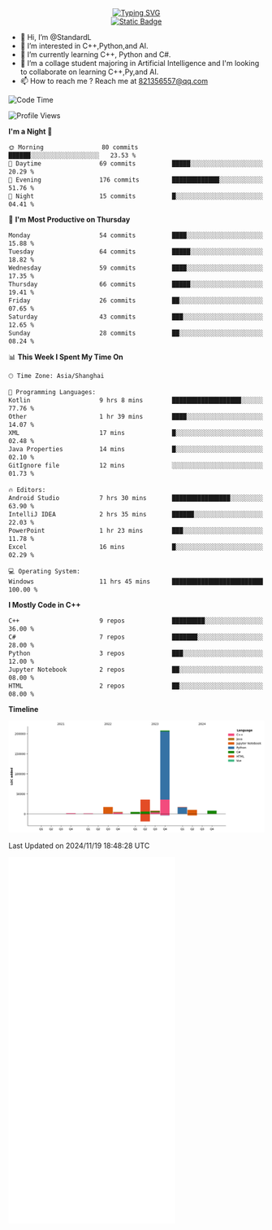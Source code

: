 <!-- Dynamic typing 动态打字 -->
<div align="center">
  <div align="center">
  <a href="https://git.io/typing-svg"><img src="https://readme-typing-svg.demolab.com?font=Tilt+Neon&size=32&pause=1000&center=true&vCenter=true&random=false&width=435&lines=Hello+World!;%E4%BD%A0%E5%A5%BD%EF%BC%8C%E4%B8%96%E7%95%8C%EF%BC%81;%E3%83%8F%E3%83%AD%E3%83%BC%E3%80%81%E3%83%AF%E3%83%BC%E3%83%AB%E3%83%89!" alt="Typing SVG" /></a>
  </div>
</div>

<!-- Profile logo 徽标 -->
<div align="center">
  <a href="https://standardl.github.io">
    <img alt="Static Badge" src="https://img.shields.io/badge/Github.io-Blog-brightgreen?style=for-the-badge&logo=github&link=https%3A%2F%2Fstandardl.github.io">
  </a>
</div>

- 👋 Hi, I’m @StandardL
- 👀 I’m interested in C++,Python,and AI.
- 🌱 I’m currently learning C++, Python and C#.
- 💞️ I’m a collage student majoring in Artificial Intelligence and I'm looking to collaborate on learning C++,Py,and AI.
- 📫 How to reach me ? Reach me at 821356557@qq.com

<!-- Wakatime 数据统计 -->
<!--START_SECTION:waka-->
![Code Time](http://img.shields.io/badge/Code%20Time-79%20hrs%2036%20mins-blue)

![Profile Views](http://img.shields.io/badge/Profile%20Views-0-blue)

**I'm a Night 🦉** 

```text
🌞 Morning                80 commits          ██████░░░░░░░░░░░░░░░░░░░   23.53 % 
🌆 Daytime                69 commits          █████░░░░░░░░░░░░░░░░░░░░   20.29 % 
🌃 Evening                176 commits         █████████████░░░░░░░░░░░░   51.76 % 
🌙 Night                  15 commits          █░░░░░░░░░░░░░░░░░░░░░░░░   04.41 % 
```
📅 **I'm Most Productive on Thursday** 

```text
Monday                   54 commits          ████░░░░░░░░░░░░░░░░░░░░░   15.88 % 
Tuesday                  64 commits          █████░░░░░░░░░░░░░░░░░░░░   18.82 % 
Wednesday                59 commits          ████░░░░░░░░░░░░░░░░░░░░░   17.35 % 
Thursday                 66 commits          █████░░░░░░░░░░░░░░░░░░░░   19.41 % 
Friday                   26 commits          ██░░░░░░░░░░░░░░░░░░░░░░░   07.65 % 
Saturday                 43 commits          ███░░░░░░░░░░░░░░░░░░░░░░   12.65 % 
Sunday                   28 commits          ██░░░░░░░░░░░░░░░░░░░░░░░   08.24 % 
```


📊 **This Week I Spent My Time On** 

```text
🕑︎ Time Zone: Asia/Shanghai

💬 Programming Languages: 
Kotlin                   9 hrs 8 mins        ███████████████████░░░░░░   77.76 % 
Other                    1 hr 39 mins        ████░░░░░░░░░░░░░░░░░░░░░   14.07 % 
XML                      17 mins             █░░░░░░░░░░░░░░░░░░░░░░░░   02.48 % 
Java Properties          14 mins             █░░░░░░░░░░░░░░░░░░░░░░░░   02.10 % 
GitIgnore file           12 mins             ░░░░░░░░░░░░░░░░░░░░░░░░░   01.73 % 

🔥 Editors: 
Android Studio           7 hrs 30 mins       ████████████████░░░░░░░░░   63.90 % 
IntelliJ IDEA            2 hrs 35 mins       ██████░░░░░░░░░░░░░░░░░░░   22.03 % 
PowerPoint               1 hr 23 mins        ███░░░░░░░░░░░░░░░░░░░░░░   11.78 % 
Excel                    16 mins             █░░░░░░░░░░░░░░░░░░░░░░░░   02.29 % 

💻 Operating System: 
Windows                  11 hrs 45 mins      █████████████████████████   100.00 % 
```

**I Mostly Code in C++** 

```text
C++                      9 repos             █████████░░░░░░░░░░░░░░░░   36.00 % 
C#                       7 repos             ███████░░░░░░░░░░░░░░░░░░   28.00 % 
Python                   3 repos             ███░░░░░░░░░░░░░░░░░░░░░░   12.00 % 
Jupyter Notebook         2 repos             ██░░░░░░░░░░░░░░░░░░░░░░░   08.00 % 
HTML                     2 repos             ██░░░░░░░░░░░░░░░░░░░░░░░   08.00 % 
```



**Timeline**

![Lines of Code chart](https://raw.githubusercontent.com/StandardL/StandardL/main/assets/bar_graph.png)


 Last Updated on 2024/11/19 18:48:28 UTC
<!--END_SECTION:waka-->

<img align="center" src="/github-metrics.svg" alt="Metrics" width="65%" />

<!---
StandardL/StandardL is a ✨ special ✨ repository because its `README.md` (this file) appears on your GitHub profile.
You can click the Preview link to take a look at your changes.
--->
